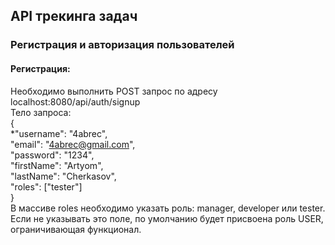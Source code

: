 ## API трекинга задач

### Регистрация и авторизация пользователей
#### Регистрация:
Необходимо выполнить POST запрос по адресу localhost:8080/api/auth/signup <br/> 
Тело запроса: <br/> 
{<br/> 
    *"username": "4abrec",<br/> 
    "email": "4abrec@gmail.com",<br/> 
    "password": "1234",<br/> 
    "firstName": "Artyom",<br/> 
    "lastName": "Cherkasov",<br/> 
    "roles": ["tester"]<br/> 
}<br/> 
В массиве roles необходимо указать роль: manager, developer или tester.<br/> 
Если не указывать это поле, по умолчанию будет присвоена роль USER, ограничивающая функционал.<br/> 
